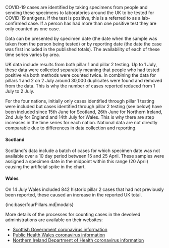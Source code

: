 COVID-19 cases are identified by taking specimens from people and sending these specimens to laboratories around the UK to be tested for COVID-19 antigens. If the test is positive, this is a referred to as a lab-confirmed case.  If a person has had more than one positive test they are only counted as one case.

Data can be presented by specimen date (the date when the sample was taken from the person being tested) or by reporting date (the date the case was first included in the published totals).  The availability of each of these time series varies by area.

UK data include results from both pillar 1 and pillar 2 testing.  Up to 1 July, these data were collected separately meaning that people who had tested positive via both methods were counted twice.  In combining the data for pillars 1 and 2 on 2 July around 30,000 duplicates were found and removed from the data.  This is why the number of cases reported reduced from 1 July to 2 July.

For the four nations, initially only cases identified through pillar 1 testing were included but cases identified through pillar 2 testing (see below) have been included since 15th June for Scotland, 26th June for Northern Ireland, 2nd July for England and 14th July for Wales.  This is why there are step increases in the time series for each nation.  National data are not directly comparable due to differences in data collection and reporting. 

#### Scotland

Scotland's data include a batch of cases for which specimen date was not available over a 10 day period between 15 and 25 April. These samples were assigned a specimen date in the midpoint within this range (20 April) causing the artificial spike in the chart.

#### Wales

On 14 July Wales included 842 historic pillar 2 cases that had not previously been reported, these caused an increase in the reported UK total.

{inc:base/fourPillars.md|modals}

More details of the processes for counting cases in the devolved administrations are available on their websites:

* [Scottish Government coronavirus information](https://www.gov.scot/coronavirus-covid-19/)
* [Public Health Wales coronavirus information](https://covid19-phwstatement.nhs.wales/)
* [Northern Ireland Department of Health coronavirus information](https://www.health-ni.gov.uk/news/)
